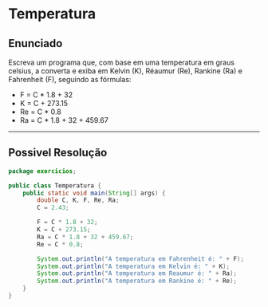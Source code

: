 # Temperatura

## Enunciado

Escreva um programa que, com base em uma temperatura em graus celsius, a converta e exiba em Kelvin (K), Réaumur (Re), Rankine (Ra) e Fahrenheit (F), seguindo as fórmulas: 
- F = C * 1.8 + 32
- K = C + 273.15
- Re = C * 0.8
- Ra = C * 1.8 + 32 + 459.67

* * *

## Possivel Resolução

```java
package exercicios;

public class Temperatura {
    public static void main(String[] args) {
        double C, K, F, Re, Ra;
        C = 2.43;

        F = C * 1.8 + 32;
        K = C + 273.15;
        Ra = C * 1.8 + 32 + 459.67;
        Re = C * 0.8;

        System.out.println("A temperatura em Fahrenheit é: " + F);
        System.out.println("A temperatura em Kelvin é: " + K);
        System.out.println("A temperatura em Reaumur é: " + Ra);
        System.out.println("A temperatura em Rankine é: " + Re);
    }
}
```
